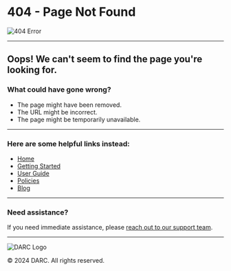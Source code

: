 # 404 - Page Not Found

![404 Error](https://via.placeholder.com/600x200.png?text=404+Error)

---

## Oops! We can't seem to find the page you're looking for.

### What could have gone wrong?
- The page might have been removed.
- The URL might be incorrect.
- The page might be temporarily unavailable. 

---

### Here are some helpful links instead:
- [Home](place_holder)
- [Getting Started](placeholder_link)
- [User Guide](placeholder_link)
- [Policies](placeholder_link)
- [Blog](placeholder_link)

---

### Need assistance?
If you need immediate assistance, please [reach out to our support team](mailto:gsb_darcresearch@stanford.edu).

---

![DARC Logo](https://via.placeholder.com/150.png?text=Your+Logo)

© 2024 DARC. All rights reserved.